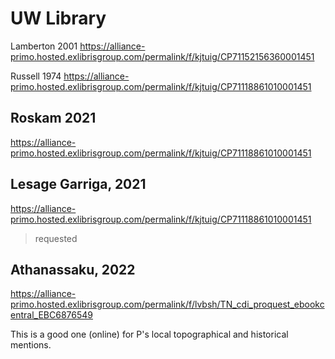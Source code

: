 # UW Library

Lamberton 2001
https://alliance-primo.hosted.exlibrisgroup.com/permalink/f/kjtuig/CP71152156360001451

Russell 1974
https://alliance-primo.hosted.exlibrisgroup.com/permalink/f/kjtuig/CP71118861010001451

## Roskam 2021
https://alliance-primo.hosted.exlibrisgroup.com/permalink/f/kjtuig/CP71118861010001451

## Lesage Garriga, 2021
https://alliance-primo.hosted.exlibrisgroup.com/permalink/f/kjtuig/CP71118861010001451

> requested

## Athanassaku, 2022
https://alliance-primo.hosted.exlibrisgroup.com/permalink/f/lvbsh/TN_cdi_proquest_ebookcentral_EBC6876549

This is a good one (online) for P's local topographical and historical mentions.